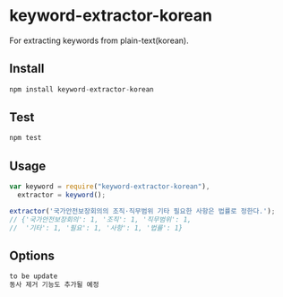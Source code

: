 # keyword-extractor-korean
For extracting keywords from plain-text(korean).

## Install

```js
npm install keyword-extractor-korean
```

## Test

```js
npm test
```

## Usage

```js
var keyword = require("keyword-extractor-korean"),
  extractor = keyword();

extractor('국가안전보장회의의 조직·직무범위 기타 필요한 사항은 법률로 정한다.');
// {'국가안전보장회의': 1, '조직': 1, '직무범위': 1,
//  '기타': 1, '필요': 1, '사항': 1, '법률': 1}
```

## Options

```js
to be update
동사 제거 기능도 추가될 예정
```